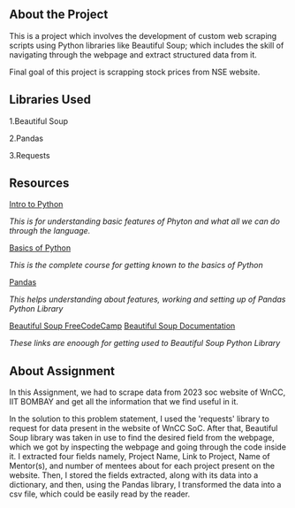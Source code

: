 <h2>About the Project</h2>
<p>This is a project which involves  the development of custom web scraping scripts using Python libraries like Beautiful Soup; which includes the skill of navigating through the webpage and extract structured data from it.</p>
<p>Final goal of this project is scrapping stock prices from NSE website.</p>
<h2>Libraries Used</h2>
<p>1.Beautiful Soup</p>
<p>2.Pandas</p>
<p>3.Requests</p>
<h2>Resources</h2>
<a href = "https://www.youtube.com/watch?v=kqtD5dpn9C8">Intro to Python</a>
<p><i>This is for understanding basic features of Phyton and what all we can do through the language.</i></p>
<a href = "https://www.youtube.com/watch?v=eWRfhZUzrAc">Basics of Python</a>
<p><i>This is the complete course for getting known to the basics of Python</i></p>
<a href = "https://www.youtube.com/watch?v=vmEHCJofslg"> Pandas</a>
<p><i>This helps understanding about features, working and setting up of Pandas Python Library</i></p>
<a href = "https://www.youtube.com/watch?v=XVv6mJpFOb0">Beautiful Soup FreeCodeCamp</a>
<a href = "https://beautiful-soup-4.readthedocs.io/en/latest/">Beautiful Soup Documentation</a>
<p><i>These links are enoough for getting used to Beautiful Soup Python Library</i></p>
<h2>About Assignment </h2>
<p>In this Assignment, we had to scrape data from 2023 soc website of WnCC, IIT BOMBAY and get all the information that we find useful in it.</p>
<p>In the solution to this problem statement, I used the 'requests' library to request for data present in the website of WnCC SoC. After that, Beautiful Soup library was taken in use to find the desired field from the webpage, which we got by inspecting the webpage and going through the code inside it. I extracted four fields namely, Project Name, Link to Project, Name of Mentor(s), and number of mentees about for each project present on the website. Then, I stored the fields extracted, along with its data into a dictionary, and then, using the Pandas library, I transformed the data into a csv file, which could be easily read by the reader.</p>
